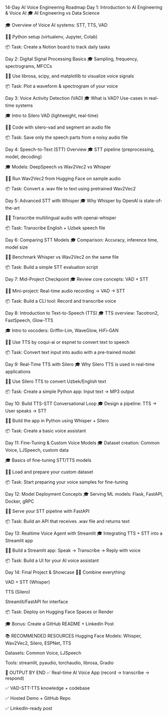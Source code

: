 14-Day AI Voice Engineering Roadmap
Day 1: Introduction to AI Engineering & Voice AI
🎓 AI Engineering vs Data Science

🎓 Overview of Voice AI systems: STT, TTS, VAD

👨‍💻 Python setup (virtualenv, Jupyter, Colab)

📦 Task: Create a Notion board to track daily tasks

Day 2: Digital Signal Processing Basics
🎓 Sampling, frequency, spectrograms, MFCCs

👨‍💻 Use librosa, scipy, and matplotlib to visualize voice signals

📦 Task: Plot a waveform & spectrogram of your voice

Day 3: Voice Activity Detection (VAD)
🎓 What is VAD? Use-cases in real-time systems

🎓 Intro to Silero VAD (lightweight, real-time)

👨‍💻 Code with silero-vad and segment an audio file

📦 Task: Save only the speech parts from a noisy audio file

Day 4: Speech-to-Text (STT) Overview
🎓 STT pipeline (preprocessing, model, decoding)

🎓 Models: DeepSpeech vs Wav2Vec2 vs Whisper

👨‍💻 Run Wav2Vec2 from Hugging Face on sample audio

📦 Task: Convert a .wav file to text using pretrained Wav2Vec2

Day 5: Advanced STT with Whisper
🎓 Why Whisper by OpenAI is state-of-the-art

👨‍💻 Transcribe multilingual audio with openai-whisper

📦 Task: Transcribe English + Uzbek speech file

Day 6: Comparing STT Models
🎓 Comparison: Accuracy, inference time, model size

👨‍💻 Benchmark Whisper vs Wav2Vec2 on the same file

📦 Task: Build a simple STT evaluation script

Day 7: Mid-Project Checkpoint
🎓 Review core concepts: VAD + STT

👨‍💻 Mini-project: Real-time audio recording → VAD → STT

📦 Task: Build a CLI tool: Record and transcribe voice

Day 8: Introduction to Text-to-Speech (TTS)
🎓 TTS overview: Tacotron2, FastSpeech, Glow-TTS

🎓 Intro to vocoders: Griffin-Lim, WaveGlow, HiFi-GAN

👨‍💻 Use TTS by coqui-ai or espnet to convert text to speech

📦 Task: Convert text input into audio with a pre-trained model

Day 9: Real-Time TTS with Silero
🎓 Why Silero TTS is used in real-time applications

👨‍💻 Use Silero TTS to convert Uzbek/English text

📦 Task: Create a simple Python app: Input text → MP3 output

Day 10: Build TTS-STT Conversational Loop
🎓 Design a pipeline: TTS → User speaks → STT

👨‍💻 Build the app in Python using Whisper + Silero

📦 Task: Create a basic voice assistant

Day 11: Fine-Tuning & Custom Voice Models
🎓 Dataset creation: Common Voice, LJSpeech, custom data

🎓 Basics of fine-tuning STT/TTS models

👨‍💻 Load and prepare your custom dataset

📦 Task: Start preparing your voice samples for fine-tuning

Day 12: Model Deployment Concepts
🎓 Serving ML models: Flask, FastAPI, Docker, gRPC

👨‍💻 Serve your STT pipeline with FastAPI

📦 Task: Build an API that receives .wav file and returns text

Day 13: Realtime Voice Agent with Streamlit
🎓 Integrating TTS + STT into a Streamlit app

👨‍💻 Build a Streamlit app: Speak → Transcribe → Reply with voice

📦 Task: Build a UI for your AI voice assistant

Day 14: Final Project & Showcase
👨‍💻 Combine everything:

VAD + STT (Whisper)

TTS (Silero)

Streamlit/FastAPI for interface

📦 Task: Deploy on Hugging Face Spaces or Render

🎓 Bonus: Create a GitHub README + LinkedIn Post

📚 RECOMMENDED RESOURCES
Hugging Face Models: Whisper, Wav2Vec2, Silero, ESPNet, TTS

Datasets: Common Voice, LJSpeech

Tools: streamlit, pyaudio, torchaudio, librosa, Gradio

🏁 OUTPUT BY END
✅ Real-time AI Voice App (record → transcribe → respond)

✅ VAD-STT-TTS knowledge + codebase

✅ Hosted Demo + GitHub Repo

✅ LinkedIn-ready post
